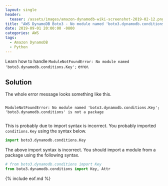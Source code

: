 ```yaml
---
layout: single
header:
  teaser: /assets/images/amazon-dynamodb-wiki-screenshot-2019-02-12.png
title: "AWS DynamoDB Boto3 - No module named 'boto3.dynamodb.conditions.Key'"
date: 2019-09-01 20:00:00 -0800
categories: AWS
tags:
  - Amazon DynamoDB
  - Python
---
```

Learn how to handle `ModuleNotFoundError: No module named 'boto3.dynamodb.conditions.Key';` error.

## Solution
The whole error message looks something like this.

<pre class='code'><code>
ModuleNotFoundError: No module named 'boto3.dynamodb.conditions.Key';
'boto3.dynamodb.conditions' is not a package

</code></pre>  

This is probably due to import syntax is incorrect. You probably imported `conditions.Key` using the syntax below.   

```python
import boto3.dynamodb.conditions.Key
```

The above import syntax is incorrect. You should import a module from a package using the following syntax.

```python
# from boto3.dynamodb.conditions import Key
from boto3.dynamodb.conditions import Key, Attr
```

{% include eof.md %}